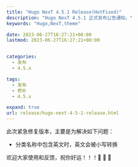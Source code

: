 ```yaml
---
title: "Hugo NexT 4.5.1 Release(HotFixed)"
description: "Hugo NexT 4.5.1 正式发布公告通知。"
keywords: "Hugo,NexT,theme"

date: 2023-06-27T16:27:21+08:00
lastmod: 2023-06-27T16:27:21+08:00


categories:
  - 发布
  - 4.5.x

tags:
  - 发布
  - 修补
  - 4.5.x

expand: true
url: release/hugo-next-4-5-1-release.html
---
```


此次紧急修复版本，主要是为解决如下问题：

 - 分类名称中包含英文时，英文会被小写转换

欢迎大家使用和反馈，祝你好运！！！:tada: :tada: :tada:
